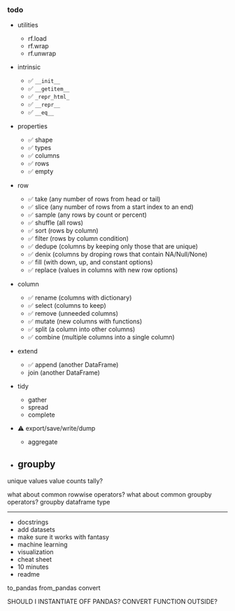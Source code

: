 ### todo

- utilities
    - rf.load
    - rf.wrap
    - rf.unwrap
- intrinsic
    - ✅ `__init__`
    - ✅ `__getitem__`
    - ✅ `_repr_html_`
    - ✅ `__repr__`
    - ✅ `__eq__`
- properties
    - ✅ shape
    - ✅ types
    - ✅ columns
    - ✅ rows
    - ✅ empty
- row
    - ✅ take (any number of rows from head or tail)
    - ✅ slice (any number of rows from a start index to an end)
    - ✅ sample (any rows by count or percent)
    - ✅ shuffle (all rows) 
    - ✅ sort (rows by column)
    - ✅ filter (rows by column condition)
    - ✅ dedupe (columns by keeping only those that are unique)
    - ✅ denix (columns by droping rows that contain NA/Null/None)
    - ✅ fill (with down, up, and constant options)
    - ✅ replace (values in columns with new row options)
- column
    - ✅ rename (columns with dictionary)
    - ✅ select (columns to keep)
    - ✅ remove (unneeded columns)
    - ✅ mutate (new columns with functions)
    - ✅ split (a column into other columns)
    - ✅ combine (multiple columns into a single column)
- extend
    - ✅ append (another DataFrame)
    - join (another DataFrame)
- tidy
    - gather
    - spread
    - complete

- ⚠️ export/save/write/dump

    - aggregate

- groupby
    - 

unique values
value counts
tally?

what about common rowwise operators?
what about common groupby operators?
groupby dataframe type


----

- docstrings
- add datasets
- make sure it works with fantasy
- machine learning
- visualization
- cheat sheet
- 10 minutes
- readme

to_pandas
from_pandas
convert

SHOULD I INSTANTIATE OFF PANDAS? CONVERT FUNCTION OUTSIDE?
